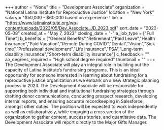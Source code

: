 +++
author = "None"
title = "Development Associate"
organization = "National Latina Institute for Reproductive Justice"
location = "New York"
salary = "$50,000 - $60,000 based on experience."
link = "https://www.latinainstitute.org/wp-content/uploads/2023/05/Dev_Associate_JD_2023.pdf"
sort_date = "2023-05-08"
created_at = "May 7, 2023"
closing_date = "-"
a_job_type = ["Full Time"]
b_benefits = ["General Benefits","Retirement","Paid Leave","Health Insurance","Paid Vacation","Remote During COVID","Dental","Vision","Sick time","Professional development","Life insurance","FSA","Long-term disability insurance","Short-term disability insurance"]
c_feedback = ""
aa_degrees_required = "High school degree required"
thumbnail = ""
+++
The Development Associate will play an integral role in building out the capacity of Latina Institute’s fundraising programs. This is an ideal opportunity for someone interested in learning about fundraising for a reproductive justice organization as we embark on a new strategic planning process in 2023.  The Development Associate will be responsible for supporting both individual and institutional fundraising strategies through drafting donor communications, conducting prospect research, developing internal reports, and ensuring accurate recordkeeping in Salesforce, amongst other duties. The position will be expected to work independently as well as collaboratively, while engaging a cross section of the organization to gather content, success stories, and quantitative data.  The Development Associate will report directly to the Major Gifts Manager. 